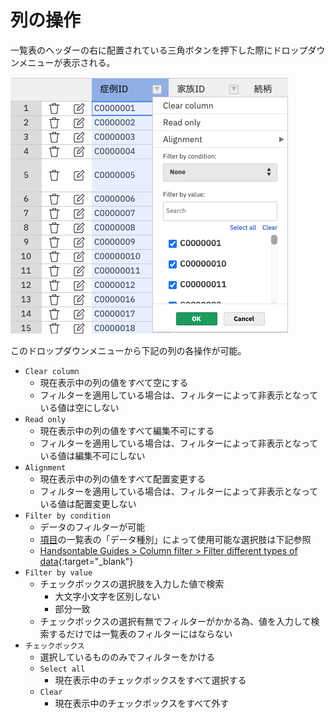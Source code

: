 # 列の操作

一覧表のヘッダーの右に配置されている三角ボタンを押下した際にドロップダウンメニューが表示される。

![列の操作のスクリーンショット](../../assets/images/cases_operation_column.png)

このドロップダウンメニューから下記の列の各操作が可能。

- `Clear column`
    - 現在表示中の列の値をすべて空にする
    - フィルターを適用している場合は、フィルターによって非表示となっている値は空にしない
- `Read only`
    - 現在表示中の列の値をすべて編集不可にする
    - フィルターを適用している場合は、フィルターによって非表示となっている値は編集不可にしない
- `Alignment`
    - 現在表示中の列の値をすべて配置変更する
    - フィルターを適用している場合は、フィルターによって非表示となっている値は配置変更しない
- `Filter by condition`
    - データのフィルターが可能
    - [項目](../../items)の一覧表の「データ種別」によって使用可能な選択肢は下記参照
    - [Handsontable Guides > Column filter > Filter different types of data](https://handsontable.com/docs/14.6/javascript-data-grid/column-filter/#filter-different-types-of-data){:target="_blank"}
- `Filter by value`
    - チェックボックスの選択肢を入力した値で検索
        - 大文字小文字を区別しない
        - 部分一致
    - チェックボックスの選択有無でフィルターがかかる為、値を入力して検索するだけでは一覧表のフィルターにはならない
- `チェックボックス`
    - 選択しているもののみでフィルターをかける
    - `Select all`
        - 現在表示中のチェックボックスをすべて選択する
    - `Clear`
        - 現在表示中のチェックボックスをすべて外す